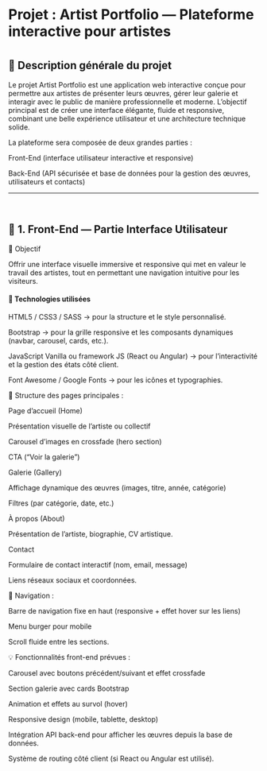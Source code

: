 <h1>Projet : Artist Portfolio — Plateforme interactive pour artistes<h1>
<h2>📝 Description générale du projet </h2>

Le projet Artist Portfolio est une application web interactive conçue pour permettre aux artistes de présenter leurs œuvres, gérer leur galerie et interagir avec le public de manière professionnelle et moderne.
L’objectif principal est de créer une interface élégante, fluide et responsive, combinant une belle expérience utilisateur et une architecture technique solide.

La plateforme sera composée de deux grandes parties :

Front-End (interface utilisateur interactive et responsive)

Back-End (API sécurisée et base de données pour la gestion des œuvres, utilisateurs et contacts)

<hr>
<br>
<h2>🎨 1. Front-End — Partie Interface Utilisateur</h2>
🎯 Objectif

Offrir une interface visuelle immersive et responsive qui met en valeur le travail des artistes, tout en permettant une navigation intuitive pour les visiteurs.

<h4>🧰 Technologies utilisées</h4>

HTML5 / CSS3 / SASS → pour la structure et le style personnalisé.

Bootstrap → pour la grille responsive et les composants dynamiques (navbar, carousel, cards, etc.).

JavaScript Vanilla ou framework JS (React ou Angular) → pour l’interactivité et la gestion des états côté client.

Font Awesome / Google Fonts → pour les icônes et typographies.

📐 Structure des pages principales :

Page d’accueil (Home)

Présentation visuelle de l’artiste ou collectif

Carousel d’images en crossfade (hero section)

CTA (“Voir la galerie”)

Galerie (Gallery)

Affichage dynamique des œuvres (images, titre, année, catégorie)

Filtres (par catégorie, date, etc.)

À propos (About)

Présentation de l’artiste, biographie, CV artistique.

Contact

Formulaire de contact interactif (nom, email, message)

Liens réseaux sociaux et coordonnées.

🧭 Navigation :

Barre de navigation fixe en haut (responsive + effet hover sur les liens)

Menu burger pour mobile

Scroll fluide entre les sections.

💡 Fonctionnalités front-end prévues :

Carousel avec boutons précédent/suivant et effet crossfade

Section galerie avec cards Bootstrap

Animation et effets au survol (hover)

Responsive design (mobile, tablette, desktop)

Intégration API back-end pour afficher les œuvres depuis la base de données.

Système de routing côté client (si React ou Angular est utilisé).

